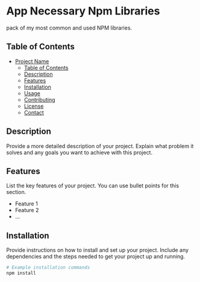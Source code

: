 # App Necessary Npm Libraries

pack of my most common and used NPM libraries.

## Table of Contents

- [Project Name](#project-name)
  - [Table of Contents](#table-of-contents)
  - [Description](#description)
  - [Features](#features)
  - [Installation](#installation)
  - [Usage](#usage)
  - [Contributing](#contributing)
  - [License](#license)
  - [Contact](#contact)

## Description

Provide a more detailed description of your project. Explain what problem it solves and any goals you want to achieve with this project.

## Features

List the key features of your project. You can use bullet points for this section.

- Feature 1
- Feature 2
- ...

## Installation

Provide instructions on how to install and set up your project. Include any dependencies and the steps needed to get your project up and running.

```bash
# Example installation commands
npm install
